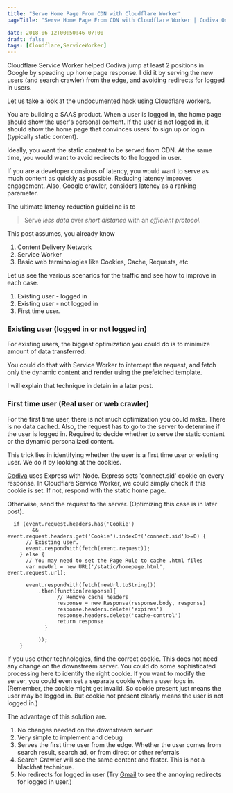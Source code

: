 ```yaml
---
title: "Serve Home Page From CDN with Cloudflare Worker"
pageTitle: "Serve Home Page From CDN with Cloudflare Worker | Codiva Online Compiler Blog"

date: 2018-06-12T00:50:46-07:00
draft: false
tags: [Cloudflare,ServiceWorker]
---
```


Cloudflare Service Worker helped Codiva jump at least 2 positions in Google by speading up home page response. I did it by serving the new users (and search crawler) from the edge, and avoiding redirects for logged in users.

Let us take a look at the undocumented hack using Cloudflare workers. 
<!--more-->

You are building a SAAS product. When a user is logged in, the home page should show the user's personal content. If the user is not logged in, it should show the home page that convinces users' to sign up or login (typically static content).

Ideally, you want the static content to be served from CDN. At the same time, you would want to avoid redirects to the logged in user.

If you are a developer consious of latency, you would want to serve as much content as quickly as possible. Reducing latency improves engagement. Also, Google crawler, considers latency as a ranking parameter.

The ultimate latency reduction guideline is to


  >  Serve *less data* over *short distance* with an *efficient protocol*.


This post assumes, you already know
1.  Content Delivery Network
1.  Service Worker
1.  Basic web terminologies like Cookies, Cache, Requests, etc

Let us see the various scenarios for the traffic and see how to improve in each case.

1.  Existing user - logged in
1.  Existing user - not logged in
1.  First time user.


### Existing user (logged in or not logged in)

For existing users, the biggest optimization you could do is to minimize amount of data transferred.

You could do that with Service Worker to intercept the request, and fetch only the dynamic content and render using the prefetched template.

I will explain that technique in detain in a later post.

### First time user (Real user or web crawler)

For the first time user, there is not much optimization you could make. There is no data cached. Also, the request has to go to the server to determine if the user is logged in.
Required to decide whether to serve the static content or the dynamic personalized content.

This trick lies in identifying whether the user is a first time user or existing user. We do it by looking at the cookies. 

[Codiva](https://www.codiva.io/) uses Express with Node. Express sets 'connect.sid' cookie on every response. In Cloudflare Service Worker, we could simply check if this cookie is set. If not, respond with the static home page.

Otherwise, send the request to the server. (Optimizing this case is in later post).


```
  if (event.request.headers.has('Cookie')
        && event.request.headers.get('Cookie').indexOf('connect.sid')>=0) {
      // Existing user.  
      event.respondWith(fetch(event.request));
    } else {
      // You may need to set the Page Rule to cache .html files
      var newUrl = new URL('/static/homepage.html', event.request.url);

      event.respondWith(fetch(newUrl.toString())
          .then(function(response){
                // Remove cache headers
                response = new Response(response.body, response)
                response.headers.delete('expires')
                response.headers.delete('cache-control')
                return response  
            }

          ));
    }
```

If you use other technologies, find the correct cookie. This does not need any change on the downstream server. You could do some sophisticated processing here to identify the right cookie. If you want to modify the server, you could even set a separate cookie when a user logs in. (Remember, the cookie might get invalid. So cookie present just means the user may be logged in. But cookie not present clearly means the user is not logged in.)

The advantage of this solution are.

1.  No changes needed on the downstream server.
1.  Very simple to implement and debug
1.  Serves the first time user from the edge. Whether the user comes from search result, search ad, or from direct or other referrals 
1.  Search Crawler will see the same content and faster. This is not a blackhat technique. 
1.  No redirects for logged in user (Try [Gmail](https://www.gmail.com) to see the annoying redirects for logged in user.) 


